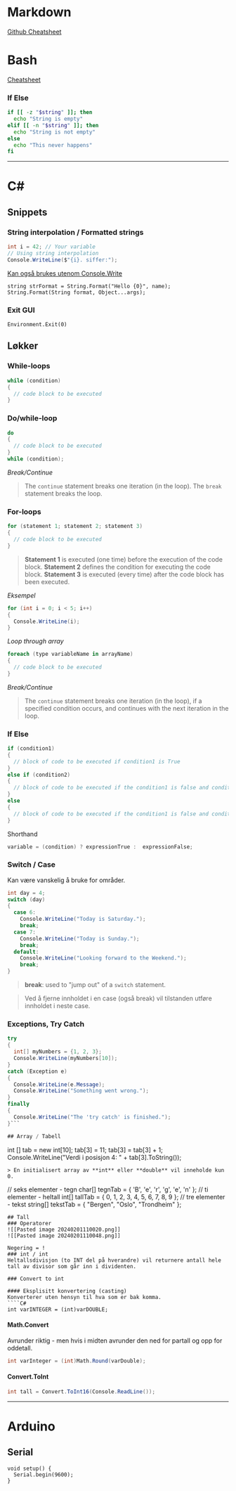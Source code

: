 # Markdown
[Github Cheatsheet](https://github.com/tiimgreen/github-cheat-sheet/blob/master/README.md)

# Bash
[Cheatsheet](https://devhints.io/bash)

### If Else
```bash
if [[ -z "$string" ]]; then
  echo "String is empty"
elif [[ -n "$string" ]]; then
  echo "String is not empty"
else
  echo "This never happens"
fi
```

---
# C\#
## Snippets

### String interpolation / Formatted strings
```csharp
int i = 42; // Your variable
// Using string interpolation
Console.WriteLine($"{i}. siffer:");
```
[Kan også brukes utenom Console.Write](https://www.programiz.com/csharp-programming/library/string/format)
```
string strFormat = String.Format("Hello {0}", name);
String.Format(String format, Object...args);
```

### Exit GUI
```
Environment.Exit(0)
```

## Løkker
### While-loops
```csharp
while (condition) 
{
  // code block to be executed
}
```


### Do/while-loop
```csharp
do 
{
  // code block to be executed
}
while (condition);
```

*Break/Continue*
>The `continue` statement breaks one iteration (in the loop).
>The `break` statement breaks the loop.

### For-loops
```csharp
for (statement 1; statement 2; statement 3) 
{
  // code block to be executed
}
```
> **Statement 1** is executed (one time) before the execution of the code block.
> **Statement 2** defines the condition for executing the code block.
> **Statement 3** is executed (every time) after the code block has been executed.

*Eksempel*
```csharp
for (int i = 0; i < 5; i++) 
{
  Console.WriteLine(i);
}
```

*Loop through array*
```csharp
foreach (type variableName in arrayName) 
{
  // code block to be executed
}
```

*Break/Continue*
>The `continue` statement breaks one iteration (in the loop), if a specified condition occurs, and continues with the next iteration in the loop.


### If Else
```csharp
if (condition1)
{
  // block of code to be executed if condition1 is True
} 
else if (condition2) 
{
  // block of code to be executed if the condition1 is false and condition2 is True
} 
else
{
  // block of code to be executed if the condition1 is false and condition2 is False
}
```

Shorthand
```csharp
variable = (condition) ? expressionTrue :  expressionFalse;
```


### Switch / Case
Kan være vanskelig  å bruke for områder.
```csharp
int day = 4;
switch (day) 
{
  case 6:
    Console.WriteLine("Today is Saturday.");
    break;
  case 7:
    Console.WriteLine("Today is Sunday.");
    break;
  default:
    Console.WriteLine("Looking forward to the Weekend.");
    break;
}
```
> **break**: used to "jump out" of a `switch` statement.

> Ved å fjerne innholdet i en case (også break) vil tilstanden utføre innholdet i neste case.

### Exceptions, Try Catch
```csharp
try
{
  int[] myNumbers = {1, 2, 3};
  Console.WriteLine(myNumbers[10]);
}
catch (Exception e)
{
  Console.WriteLine(e.Message);
  Console.WriteLine("Something went wrong.");
}
finally
{
  Console.WriteLine("The 'try catch' is finished.");
}```

## Array / Tabell
```
int [] tab = new int[10];
tab[3] = 11; tab[3] = tab[3] + 1;
Console.WriteLine("Verdi i posisjon 4: " + tab[3].ToString());
```
> En initialisert array av **int** eller **double** vil inneholde kun 0.

```
// seks elementer - tegn
char[] tegnTab = { 'B', 'e', 'r', 'g', 'e', 'n' };
// ti elementer - heltall
int[] tallTab = { 0, 1, 2, 3, 4, 5, 6, 7, 8, 9 };
// tre elementer - tekst
string[] tekstTab = { "Bergen", "Oslo", "Trondheim" };
```
## Tall
### Operatorer
![[Pasted image 20240201110020.png]]
![[Pasted image 20240201110048.png]]

Negering = !
### int / int
Heltallsdivisjon (to INT del på hverandre) vil returnere antall hele tall av divisor som går inn i dividenten.

### Convert to int

#### Eksplisitt konvertering (casting)
Konverterer uten hensyn til hva som er bak komma.
````C#
int varINTEGER = (int)varDOUBLE;
````

#### Math.Convert
Avrunder riktig - men hvis i midten avrunder den ned for partall og opp for oddetall.
````C#
int varInteger = (int)Math.Round(varDouble);
````

#### Convert.ToInt
```C#
int tall = Convert.ToInt16(Console.ReadLine());
```


---
# Arduino
## Serial
```Arduino
void setup() {
  Serial.begin(9600);
}
```


